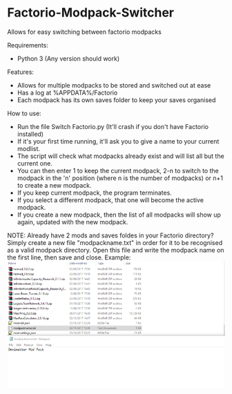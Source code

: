 # Factorio-Modpack-Switcher
Allows for easy switching between factorio modpacks 

Requirements:
 - Python 3 (Any version should work)

Features:
 - Allows for multiple modpacks to be stored and switched out at ease
 - Has a log at %APPDATA%/Factorio
 - Each modpack has its own saves folder to keep your saves organised
 
How to use:
 - Run the file Switch Factorio.py (It'll crash if you don't have Factorio installed)
 - If it's your first time running, it'll ask you to give a name to your current modlist.
 - The script will check what modpacks already exist and will list all but the current one.
 - You can then enter 1 to keep the current modpack, 2-n to switch to the modpack in the 'n' position (where n is the number of modpacks) or n+1 to create a new modpack.
 - If you keep current modpack, the program terminates.
 - If you select a different modpack, that one will become the active modpack.
 - If you create a new modpack, then the list of all modpacks will show up again, updated with the new modpack.

NOTE:
Already have 2 mods and saves foldes in your Factorio directory? Simply create a new file "modpackname.txt" in order for it to be recognised as a valid modpack directory. Open this file and write the modpack name on the first line, then save and close.
Example: 
![Example](Capture.PNG)
